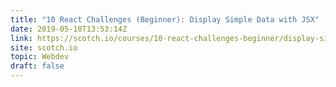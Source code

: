 ```yaml
---
title: "10 React Challenges (Beginner): Display Simple Data with JSX"
date: 2019-05-10T13:53:14Z
link: https://scotch.io/courses/10-react-challenges-beginner/display-simple-data-with-jsx?utm_medium=RSS&utm_source=hune
site: scotch.io
topic: Webdev
draft: false
---
```

